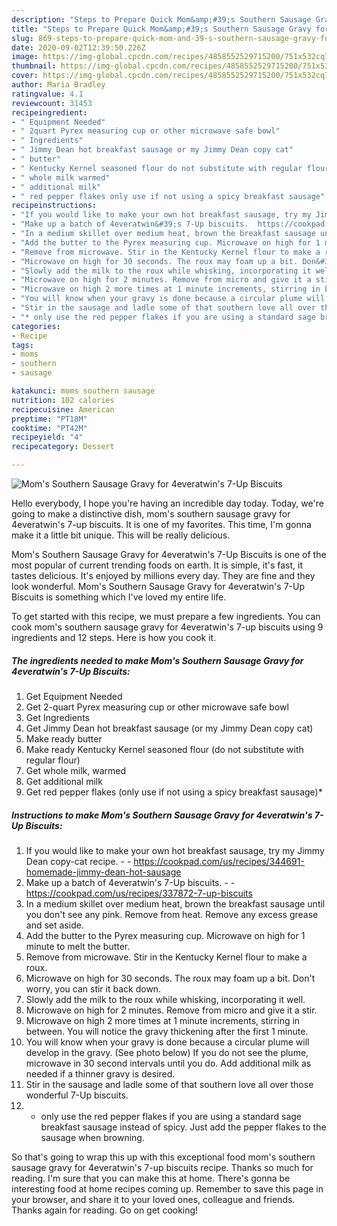 ```yaml
---
description: "Steps to Prepare Quick Mom&amp;#39;s Southern Sausage Gravy for 4everatwin&amp;#39;s 7-Up Biscuits"
title: "Steps to Prepare Quick Mom&amp;#39;s Southern Sausage Gravy for 4everatwin&amp;#39;s 7-Up Biscuits"
slug: 869-steps-to-prepare-quick-mom-and-39-s-southern-sausage-gravy-for-4everatwin-and-39-s-7-up-biscuits
date: 2020-09-02T12:39:50.226Z
image: https://img-global.cpcdn.com/recipes/4858552529715200/751x532cq70/moms-southern-sausage-gravy-for-4everatwins-7-up-biscuits-recipe-main-photo.jpg
thumbnail: https://img-global.cpcdn.com/recipes/4858552529715200/751x532cq70/moms-southern-sausage-gravy-for-4everatwins-7-up-biscuits-recipe-main-photo.jpg
cover: https://img-global.cpcdn.com/recipes/4858552529715200/751x532cq70/moms-southern-sausage-gravy-for-4everatwins-7-up-biscuits-recipe-main-photo.jpg
author: Maria Bradley
ratingvalue: 4.1
reviewcount: 31453
recipeingredient:
- " Equipment Needed"
- " 2quart Pyrex measuring cup or other microwave safe bowl"
- " Ingredients"
- " Jimmy Dean hot breakfast sausage or my Jimmy Dean copy cat"
- " butter"
- " Kentucky Kernel seasoned flour do not substitute with regular flour"
- " whole milk warmed"
- " additional milk"
- " red pepper flakes only use if not using a spicy breakfast sausage"
recipeinstructions:
- "If you would like to make your own hot breakfast sausage, try my Jimmy Dean copy-cat recipe.  https://cookpad.com/us/recipes/344691-homemade-jimmy-dean-hot-sausage"
- "Make up a batch of 4everatwin&#39;s 7-Up biscuits.  https://cookpad.com/us/recipes/337872-7-up-biscuits"
- "In a medium skillet over medium heat, brown the breakfast sausage until you don&#39;t see any pink. Remove from heat. Remove any excess grease and set aside."
- "Add the butter to the Pyrex measuring cup. Microwave on high for 1 minute to melt the butter."
- "Remove from microwave. Stir in the Kentucky Kernel flour to make a roux."
- "Microwave on high for 30 seconds. The roux may foam up a bit. Don&#39;t worry, you can stir it back down."
- "Slowly add the milk to the roux while whisking, incorporating it well."
- "Microwave on high for 2 minutes. Remove from micro and give it a stir."
- "Microwave on high 2 more times at 1 minute increments, stirring in between. You will notice the gravy thickening after the first 1 minute."
- "You will know when your gravy is done because a circular plume will develop in the gravy. (See photo below) If you do not see the plume, microwave in 30 second intervals until you do. Add additional milk as needed if a thinner gravy is desired."
- "Stir in the sausage and ladle some of that southern love all over those wonderful 7-Up biscuits."
- "* only use the red pepper flakes if you are using a standard sage breakfast sausage instead of spicy. Just add the pepper flakes to the sausage when browning."
categories:
- Recipe
tags:
- moms
- southern
- sausage

katakunci: moms southern sausage 
nutrition: 102 calories
recipecuisine: American
preptime: "PT18M"
cooktime: "PT42M"
recipeyield: "4"
recipecategory: Dessert

---
```



![Mom&#39;s Southern Sausage Gravy for 4everatwin&#39;s 7-Up Biscuits](https://img-global.cpcdn.com/recipes/4858552529715200/751x532cq70/moms-southern-sausage-gravy-for-4everatwins-7-up-biscuits-recipe-main-photo.jpg)

Hello everybody, I hope you're having an incredible day today. Today, we're going to make a distinctive dish, mom&#39;s southern sausage gravy for 4everatwin&#39;s 7-up biscuits. It is one of my favorites. This time, I'm gonna make it a little bit unique. This will be really delicious.



Mom&#39;s Southern Sausage Gravy for 4everatwin&#39;s 7-Up Biscuits is one of the most popular of current trending foods on earth. It is simple, it's fast, it tastes delicious. It's enjoyed by millions every day. They are fine and they look wonderful. Mom&#39;s Southern Sausage Gravy for 4everatwin&#39;s 7-Up Biscuits is something which I've loved my entire life.


To get started with this recipe, we must prepare a few ingredients. You can cook mom&#39;s southern sausage gravy for 4everatwin&#39;s 7-up biscuits using 9 ingredients and 12 steps. Here is how you cook it.

<!--inarticleads1-->

##### The ingredients needed to make Mom&#39;s Southern Sausage Gravy for 4everatwin&#39;s 7-Up Biscuits:

1. Get  Equipment Needed
1. Get  2-quart Pyrex measuring cup or other microwave safe bowl
1. Get  Ingredients
1. Get  Jimmy Dean hot breakfast sausage (or my Jimmy Dean copy cat)
1. Make ready  butter
1. Make ready  Kentucky Kernel seasoned flour (do not substitute with regular flour)
1. Get  whole milk, warmed
1. Get  additional milk
1. Get  red pepper flakes (only use if not using a spicy breakfast sausage)*




<!--inarticleads2-->

##### Instructions to make Mom&#39;s Southern Sausage Gravy for 4everatwin&#39;s 7-Up Biscuits:

1. If you would like to make your own hot breakfast sausage, try my Jimmy Dean copy-cat recipe. -  - https://cookpad.com/us/recipes/344691-homemade-jimmy-dean-hot-sausage
1. Make up a batch of 4everatwin&#39;s 7-Up biscuits. -  - https://cookpad.com/us/recipes/337872-7-up-biscuits
1. In a medium skillet over medium heat, brown the breakfast sausage until you don&#39;t see any pink. Remove from heat. Remove any excess grease and set aside.
1. Add the butter to the Pyrex measuring cup. Microwave on high for 1 minute to melt the butter.
1. Remove from microwave. Stir in the Kentucky Kernel flour to make a roux.
1. Microwave on high for 30 seconds. The roux may foam up a bit. Don&#39;t worry, you can stir it back down.
1. Slowly add the milk to the roux while whisking, incorporating it well.
1. Microwave on high for 2 minutes. Remove from micro and give it a stir.
1. Microwave on high 2 more times at 1 minute increments, stirring in between. You will notice the gravy thickening after the first 1 minute.
1. You will know when your gravy is done because a circular plume will develop in the gravy. (See photo below) If you do not see the plume, microwave in 30 second intervals until you do. Add additional milk as needed if a thinner gravy is desired.
1. Stir in the sausage and ladle some of that southern love all over those wonderful 7-Up biscuits.
1. * only use the red pepper flakes if you are using a standard sage breakfast sausage instead of spicy. Just add the pepper flakes to the sausage when browning.




So that's going to wrap this up with this exceptional food mom&#39;s southern sausage gravy for 4everatwin&#39;s 7-up biscuits recipe. Thanks so much for reading. I'm sure that you can make this at home. There's gonna be interesting food at home recipes coming up. Remember to save this page in your browser, and share it to your loved ones, colleague and friends. Thanks again for reading. Go on get cooking!
